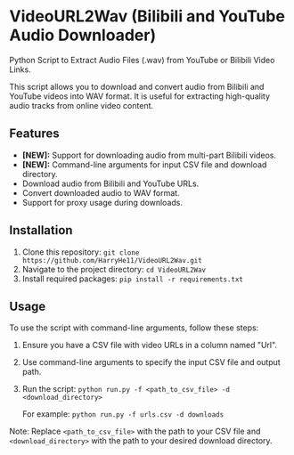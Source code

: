 # VideoURL2Wav (Bilibili and YouTube Audio Downloader)
Python Script to Extract Audio Files (.wav) from YouTube or Bilibili Video Links.

This script allows you to download and convert audio from Bilibili and YouTube videos into WAV format. It is useful for extracting high-quality audio tracks from online video content.

## Features
- **[NEW]:** Support for downloading audio from multi-part Bilibili videos.
- **[NEW]:** Command-line arguments for input CSV file and download directory.
- Download audio from Bilibili and YouTube URLs.
- Convert downloaded audio to WAV format.
- Support for proxy usage during downloads.

## Installation

1. Clone this repository:
   `git clone https://github.com/HarryHe11/VideoURL2Wav.git`
2. Navigate to the project directory:
   `cd VideoURL2Wav`
3. Install required packages:
   `pip install -r requirements.txt`

## Usage

To use the script with command-line arguments, follow these steps:

1. Ensure you have a CSV file with video URLs in a column named "Url".
2. Use command-line arguments to specify the input CSV file and output path.
3. Run the script:
   `python run.py -f <path_to_csv_file> -d <download_directory>`

   For example:
   `python run.py -f urls.csv -d downloads`

Note: Replace `<path_to_csv_file>` with the path to your CSV file and `<download_directory>` with the path to your desired download directory.
